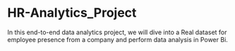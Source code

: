 # HR-Analytics_Project
In this end-to-end data analytics project, we will dive into a Real dataset for employee presence from a company and perform data analysis in Power Bi.
